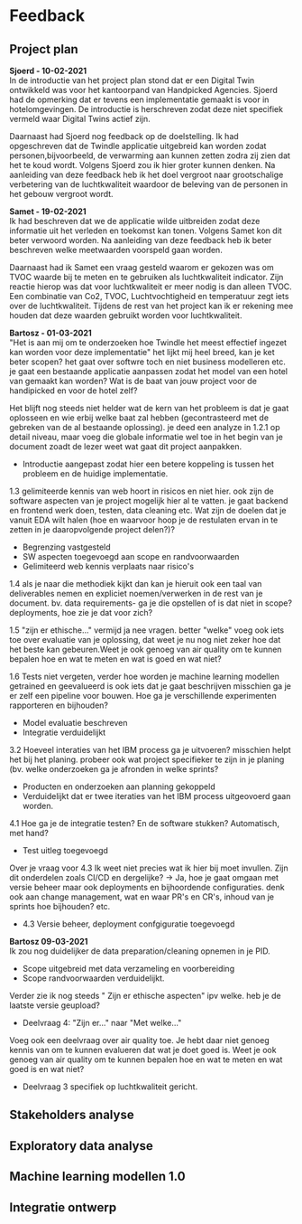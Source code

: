 # Feedback

## Project plan

**Sjoerd - 10-02-2021** <br>
In de introductie van het project plan stond dat er een Digital Twin ontwikkeld was voor het kantoorpand van Handpicked Agencies. Sjoerd had de opmerking dat er tevens een implementatie gemaakt is voor in hotelomgevingen. De introductie is herschreven zodat deze niet specifiek vermeld waar Digital Twins actief zijn.

Daarnaast had Sjoerd nog feedback op de doelstelling. Ik had opgeschreven dat de Twindle applicatie uitgebreid kan worden zodat personen,bijvoorbeeld, de verwarming aan kunnen zetten zodra zij zien dat het te koud wordt. Volgens Sjoerd zou ik hier groter kunnen denken. Na aanleiding van deze feedback heb ik het doel vergroot naar grootschalige verbetering van de luchtkwaliteit waardoor de beleving van de personen in het gebouw vergroot wordt.

**Samet - 19-02-2021** <br>
Ik had beschreven dat we de applicatie wilde uitbreiden zodat deze informatie uit het verleden en toekomst kan tonen. Volgens Samet kon dit beter verwoord worden. Na aanleiding van deze feedback heb ik beter beschreven welke meetwaarden voorspeld gaan worden.

Daarnaast had ik Samet een vraag gesteld waarom er gekozen was om TVOC waarde bij te meten en te gebruiken als luchtkwaliteit indicator. Zijn reactie hierop was dat voor luchtkwaliteit er meer nodig is dan alleen TVOC. Een combinatie van Co2, TVOC, Luchtvochtigheid en temperatuur zegt iets over de luchtkwaliteit. Tijdens de rest van het project kan ik er rekening mee houden dat deze waarden gebruikt worden voor luchtkwaliteit. 

**Bartosz - 01-03-2021** <br>
"Het is aan mij om te onderzoeken hoe Twindle het meest effectief ingezet kan worden voor deze implementatie" het lijkt mij heel breed, kan je ket beter scopen? het gaat over softwre toch en niet business modelleren etc. je gaat een bestaande applicatie aanpassen zodat het model van een hotel van gemaakt kan worden? Wat is de baat van jouw project voor de handipicked en voor de hotel zelf?

Het blijft nog steeds niet helder wat de kern van het probleem is dat je gaat oplosseen en wie erbij welke baat zal hebben (gecontrasteerd met de gebreken van de al bestaande oplossing). je deed een analyze in 1.2.1 op detail niveau, maar voeg die globale informatie wel toe in het begin van je document zoadt de lezer weet wat gaat dit project aanpakken.

- Introductie aangepast zodat hier een betere koppeling is tussen het probleem en de huidige implementatie. 

1.3 gelimiteerde kennis van web hoort in risicos en niet hier. ook zijn de software aspecten van je project mogelijk hier al te vatten. je gaat backend en frontend werk doen, testen, data cleaning etc. Wat zijn de doelen dat je vanuit EDA wilt halen (hoe en waarvoor hoop je de restulaten ervan in te zetten in je daaropvolgende project delen?)?

- Begrenzing vastgesteld
- SW aspecten toegevoegd aan scope en randvoorwaarden
- Gelimiteerd web kennis verplaats naar risico's

1.4 als je naar die methodiek kijkt dan kan je hieruit ook een taal van deliverables nemen en expliciet noemen/verwerken in de rest van je document. bv. data requirements- ga je die opstellen of is dat niet in scope? deployments, hoe zie je dat voor zich?

1.5 "zijn er ethische..." vermijd ja nee vragen. better "welke"
voeg ook iets toe over evaluatie van je oplossing, dat weet je nu nog niet zeker hoe dat het beste kan gebeuren.Weet je ook genoeg van air quality om te kunnen bepalen hoe en wat te meten en wat is goed en wat niet?

1.6 Tests niet vergeten, verder hoe worden je machine learning modellen getrained en geevalueerd is ook iets dat je gaat beschrijven misschien ga je er zelf een pipeline voor bouwen. Hoe ga je verschillende experimenten rapporteren en bijhouden?

- Model evaluatie beschreven
- Integratie verduidelijkt

3.2 Hoeveel interaties van het IBM process ga je uitvoeren? misschien helpt het bij het planing.
probeer ook wat project specifieker te zijn in je planing (bv. welke onderzoeken ga je afronden in welke sprints?

- Producten en onderzoeken aan planning gekoppeld
- Verduidelijkt dat er twee iteraties van het IBM process uitgeovoerd gaan worden.

4.1 Hoe ga je de integratie testen? En de software stukken? Automatisch, met hand?

- Test uitleg toegevoegd

Over je vraag voor 4.3  Ik weet niet precies wat ik hier bij moet invullen. Zijn dit onderdelen zoals CI/CD en dergelijke? -> Ja, hoe je gaat omgaan met versie beheer maar ook deployments en bijhoordende configuraties. denk ook aan change management, wat en waar PR's en CR's, inhoud van je sprints hoe bijhouden? etc.

- 4.3 Versie beheer, deployment confgiguratie toegevoegd

**Bartosz 09-03-2021** <br>
Ik zou nog duidelijker de data preparation/cleaning opnemen in je PID.

- Scope uitgebreid met data verzameling en voorbereiding
- Scope randvoorwaarden verduidelijkt.

Verder zie ik nog steeds " Zijn er ethische aspecten" ipv welke. heb je de laatste versie geupload?

- Deelvraag 4: "Zijn er..." naar "Met welke..."

Voeg ook een deelvraag over air quality toe. Je hebt daar niet genoeg kennis van om te kunnen evalueren dat wat je doet goed is. Weet je ook genoeg van air quality om te kunnen bepalen hoe en wat te meten en wat goed is en wat niet?

- Deelvraag 3 specifiek op luchtkwaliteit gericht.

## Stakeholders analyse 

## Exploratory data analyse

## Machine learning modellen 1.0

## Integratie ontwerp
